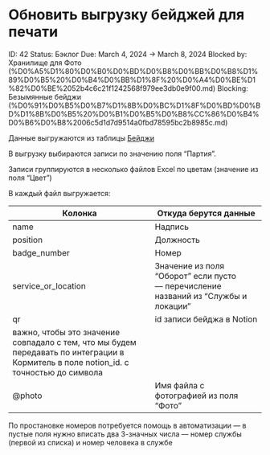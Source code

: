 # Обновить выгрузку бейджей для печати

ID: 42
Status: Бэклог
Due: March 4, 2024 → March 8, 2024
Blocked by: Хранилище для Фото (%D0%A5%D1%80%D0%B0%D0%BD%D0%B8%D0%BB%D0%B8%D1%89%D0%B5%20%D0%B4%D0%BB%D1%8F%20%D0%A4%D0%BE%D1%82%D0%BE%2052b4c6c21f1242568f979ee3db0e9f00.md)
Blocking: Безымянные бейджи (%D0%91%D0%B5%D0%B7%D1%8B%D0%BC%D1%8F%D0%BD%D0%BD%D1%8B%D0%B5%20%D0%B1%D0%B5%D0%B8%CC%86%D0%B4%D0%B6%D0%B8%2006c5d1d7d9514a0fbd78595bc2b8985c.md)

Данные выгружаются из таблицы [Бейджи](https://www.notion.so/961e56d8f00e474bb3ab468c00eab53a?pvs=21) 

В выгрузку выбираются записи по значению поля “Партия”.

Записи группируются в несколько файлов Excel по цветам (значение из поля “Цвет”)

В каждый файл выгружается:

| Колонка | Откуда берутся данные |
| --- | --- |
| name | Надпись |
| position | Должность |
| badge_number | Номер |
| service_or_location | Значение из поля “Оборот” если пусто — перечисление названий из “Службы и локации” |
| qr | id записи бейджа в Notion
важно, чтобы это значение совпадало с тем, что мы будем передавать по интеграции в Кормитель в поле notion_id. с точностью до символа |
| @photo | Имя файла с фотографией из поля “Фото” |

По простановке номеров потребуется помощь в автоматизации — в пустые поля нужно вписать два 3-значных числа — номер службы (первой из списка) и номер человека в службе